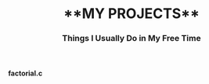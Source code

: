 <h1 align="center">**MY PROJECTS**</h1>
<h3 align="center">Things I Usually Do in My Free Time</h3><br>

<h4>factorial.c</h4>
